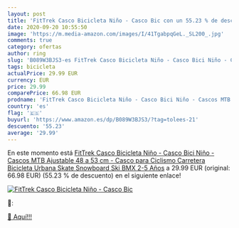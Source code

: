 ```yaml
---
layout: post
title: 'FitTrek Casco Bicicleta Niño - Casco Bic con un 55.23 % de descuento'
date: 2020-09-20 10:55:50
image: 'https://m.media-amazon.com/images/I/41TgabpqGeL._SL200_.jpg'
comments: true
category: ofertas
author: ring
slug: 'B089W3BJS3-es FitTrek Casco Bicicleta Niño - Casco Bici Niño - Cascos...'
tags: bicicleta
actualPrice: 29.99 EUR
currency: EUR
price: 29.99
comparePrice: 66.98 EUR
prodname: 'FitTrek Casco Bicicleta Niño - Casco Bici Niño - Cascos MTB Ajustable 48 a 53 cm - Casco para Ciclismo Carretera  Bicicleta Urbana  Skate  Snowboard  Ski  BMX 2-5 Años'
country: 'es'
flag: '🇪🇸'
buyurl: 'https://www.amazon.es/dp/B089W3BJS3/?tag=tolees-21'
descuento: '55.23'
average: '29.99'
---
```


En este momento está [FitTrek Casco Bicicleta Niño - Casco Bici Niño - Cascos MTB Ajustable 48 a 53 cm - Casco para Ciclismo Carretera  Bicicleta Urbana  Skate  Snowboard  Ski  BMX 2-5 Años](https://www.amazon.es/dp/B089W3BJS3/?tag=tolees-21) a 29.99 EUR (original: 66.98 EUR) (55.23 %  de descuento) en el siguiente enlace!

[![FitTrek Casco Bicicleta Niño - Casco Bic](https://m.media-amazon.com/images/I/41TgabpqGeL._SL200_.jpg)](https://www.amazon.es/dp/B089W3BJS3/?tag=tolees-21)

🔎:


[🛒 Aquí!!!](https://www.amazon.es/dp/B089W3BJS3/?tag=tolees-21)

